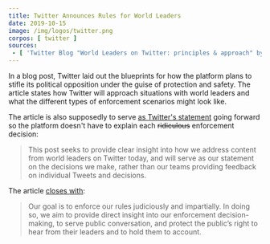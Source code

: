 ```yaml
---
title: Twitter Announces Rules for World Leaders
date: 2019-10-15
image: /img/logos/twitter.png
corpos: [ twitter ]
sources:
 - [ 'Twitter Blog "World Leaders on Twitter: principles & approach" by Twitter Inc. (15 Oct 2019)', 'archive.is/FNXCZ' ]
---
```


In a blog post, Twitter laid out the blueprints for how the platform plans to
stifle its political opposition under the guise of protection and safety. The
article states how Twitter will approach situations with world leaders and what
the different types of enforcement scenarios might look like.

The article is also supposedly to serve [as Twitter's
statement](http://archive.is/FNXCZ#selection-903.0-903.240) going forward so
the platform doesn't have to explain each ~~ridiculous~~ enforcement decision:
> This post seeks to provide clear insight into how we address content from
> world leaders on Twitter today, and will serve as our statement on the
> decisions we make, rather than our teams providing feedback on individual
> Tweets and decisions.

The article [closes with](http://archive.is/FNXCZ#selection-915.0-915.262):
> Our goal is to enforce our rules judiciously and impartially. In doing so, we
> aim to provide direct insight into our enforcement decision-making, to serve
> public conversation, and protect the public’s right to hear from their
> leaders and to hold them to account.
